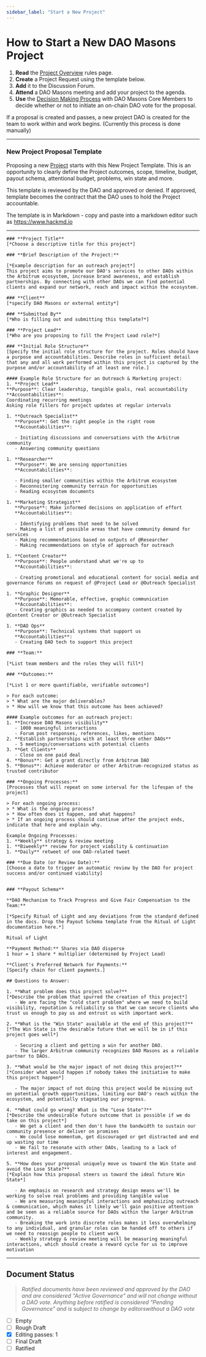```yaml
---
sidebar_label: "Start a New Project"
---
```

# How to Start a New DAO Masons Project

1. **Read** the [Project Overview](../Rules/projects) rules page.
1. **Create** a Project Request using the template below. 
1. **Add** it to the Discussion Forum.
1. **Attend** a DAO Masons meeting and add your project to the agenda. 
1. **Use** the [Decision Making Process](/docs/Rules/decision-making) with DAO Masons Core Members to decide whether or not to initiate an on-chain DAO vote for the proposal.

If a proposal is created and passes, a new project DAO is created for the team to work within and work begins. (Currently this process is done manually)

---


### New Project Proposal Template

Proposing a new [Project](/docs/Rules/projects) starts with this New Project Template. This is an opportunity to clearly define the Project outcomes, scope, timeline, budget, payout schema, attentional budget, problems, win state and more.

This template is reviewed by the DAO and approved or denied. If approved, template becomes the contract that the DAO uses to hold the Project accountable.

The template is in Markdown - copy and paste into a markdown editor such as https://www.hackmd.io

---

```
### **Project Title** 
[*Choose a descriptive title for this project*]

### **Brief Description of the Project:**

[*Example description for an outreach project*]
This project aims to promote our DAO's services to other DAOs within the Arbitrum ecosystem, increase brand awareness, and establish partnerships. By connecting with other DAOs we can find potential clients and expand our network, reach and impact within the ecosystem.

### **Client** 
[*specify DAO Masons or external entity*]

### **Submitted By** 
[*Who is filling out and submitting this template?*]

### **Project Lead**
[*Who are you proposing to fill the Project Lead role?*]

### **Initial Role Structure**
[Specify the initial role structure for the project. Roles should have a purpose and accountabilities. Describe roles in sufficient detail that any and all work performed within this project is captured by the purpose and/or accountability of at least one role.]

#### Example Role Structure for an Outreach & Marketing project:
1. **Project Lead** 
**Purpose**: Clear leadership, tangible goals, real accountability
**Accountabilities**: 
Coordinating recurring meetings
Asking role fillers for project updates at regular intervals

1. **Outreach Specialist**
   **Purpose**: Get the right people in the right room
   **Accountabilities**:

   - Initiating discussions and conversations with the Arbitrum community
   - Answering community questions

1. **Researcher**
   **Purpose**: We are sensing opportunities
   **Accountabilities**:

   - Finding smaller communities within the Arbitrum ecosystem
   - Reconnoitering community terrain for opportunities
   - Reading ecosystem documents

1. **Marketing Strategist**
   **Purpose**: Make informed decisions on application of effort
   **Accountabilities**:

   - Identifying problems that need to be solved
   - Making a list of possible areas that have community demand for services
   - Making recommendations based on outputs of @Researcher
   - Making recommendations on style of approach for outreach

1. **Content Creator**
   **Purpose**: People understand what we're up to
   **Accountabilities**:

   - Creating promotional and educational content for social media and governance forums on request of @Project Lead or @Outreach Specialist

1. **Graphic Designer**
   **Purpose**: Memorable, effective, graphic communication
   **Accountabilities**:
   - Creating graphics as needed to accompany content created by @Content Creator or @Outreach Specialist

1. **DAO Ops**
   **Purpose**: Technical systems that support us
   **Accountabilities**:
   - Creating DAO tech to support this project

### **Team:** 

[*List team members and the roles they will fill*]

### **Outcomes:**

[*List 1 or more quantifiable, verifiable outcomes*]

> For each outcome:
> * What are the major deliverables?
> * How will we know that this outcome has been achieved?

#### Example outcomes for an outreach project:
1. **Increase DAO Masons visibility**
   - 1000 meaningful interactions
   - Forum post responses, references, likes, mentions
2. **Establish partnerships with at least three other DAOs**
   - 5 meetings/conversations with potential clients
3. **Get Clients**
   - Close on one paid deal
4. **Bonus**: Get a grant directly from Arbitrum DAO
5. **Bonus**: Achieve moderator or other Arbitrum-recognized status as trusted contributor

### **Ongoing Processes:**
[Processes that will repeat on some interval for the lifespan of the project]

> For each ongoing process:
> * What is the ongoing process?
> * How often does it happen, and what happens?
> * If an ongoing process should continue after the project ends, indicate that here and explain why.

Example Ongoing Processes:
1. **Weekly** strategy & review meeting
1. **Biweekly** review for project viability & continuation
1. **Daily** retweet of one DAO-related tweet

### **Due Date (or Review Date):** 
[Choose a date to trigger an automatic review by the DAO for project success and/or continued viability]


### **Payout Schema**

**DAO Mechanism to Track Progress and Give Fair Compensation to the Team:** 

[*Specify Ritual of Light and any deviations from the standard defined in the docs. Drop the Payout Schema template from the Ritual of Light documentation here.*]

Ritual of Light

**Payment Method:** Shares via DAO disperse
1 hour = 1 share * multiplier (determined by Project Lead)

**Client's Preferred Network for Payments:** 
[Specify chain for client payments.]

## Questions to Answer:

1. **What problem does this project solve?**
[*Describe the problem that spurred the creation of this project*]
   - We are facing the "cold start problem" where we need to build visibility, reputation & reliability so that we can secure clients who trust us enough to pay us and entrust us with important work.

2. **What is the "Win State" available at the end of this project?**
[*The Win State is the desirable future that we will be in if this project goes well*]

   - Securing a client and getting a win for another DAO.
   - The larger Arbitrum community recognizes DAO Masons as a reliable partner to DAOs.

3. **What would be the major impact of not doing this project?**
[*Consider what would happen if nobody takes the initiative to make this project happen*]

   - The major impact of not doing this project would be missing out on potential growth opportunities, limiting our DAO's reach within the ecosystem, and potentially stagnating our progress.

4. **What could go wrong? What is the "Lose State"?**
[*Describe the undesirable future outcome that is possible if we do take on this project*]
   - We get a client and then don't have the bandwidth to sustain our community presence or deliver on promises
   - We could lose momentum, get discouraged or get distracted and end up wasting our time
   - We fail to resonate with other DAOs, leading to a lack of interest and engagement.

5. **How does your proposal uniquely move us toward the Win State and avoid the Lose State?**
[*Explain how this proposal steers us toward the ideal future Win State*]

   - An emphasis on research and strategy design means we'll be working to solve real problems and providing tangible value
   - We are measuring meaningful interactions and emphasizing outreach & communication, which makes it likely we'll gain positive attention and be seen as a reliable source for DAOs within the larger Arbitrum community.
   - Breaking the work into discrete roles makes it less overwhelming to any individual, and granular roles can be handed off to others if we need to reassign people to client work
   - Weekly strategy & review meeting will be measuring meaningful interactions, which should create a reward cycle for us to improve motivation
```

---

## Document Status
> *Ratified documents have been reviewed and approved by the DAO and are considered "Active Governance" and will not change without a DAO vote. Anything before ratified is considered "Pending Governance" and is subject to change by editorswithout a DAO vote*

- [ ] Empty
- [ ] Rough Draft
- [x] Editing passes: 1
- [ ] Final Draft
- [ ] Ratified

